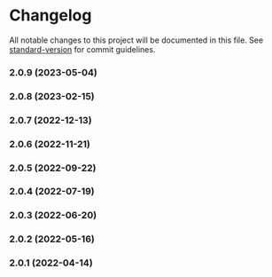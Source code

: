 # Changelog

All notable changes to this project will be documented in this file. See [standard-version](https://github.com/conventional-changelog/standard-version) for commit guidelines.

### 2.0.9 (2023-05-04)

### 2.0.8 (2023-02-15)

### 2.0.7 (2022-12-13)

### 2.0.6 (2022-11-21)

### 2.0.5 (2022-09-22)

### 2.0.4 (2022-07-19)

### 2.0.3 (2022-06-20)

### 2.0.2 (2022-05-16)

### 2.0.1 (2022-04-14)
